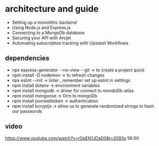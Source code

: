 # architecture and guide

- Setting up a monolithic backend
- Using Node.js and Express.js
- Connecting to a MongoDb database
- Securing your API with Arcjet
- Automating subscription tracking with Upstash Workflows

## dependencies

- npx express-generator --no-view --git -> to create a project quick
- npm install -D nodemon -> to refresh changes
- npx eslint --init -> linter , remember set up eslint in settings
- npm install dotenv -> environment variables
- npm install mongodb -> driver for connect to mondoDb-atlas
- npm install mongoose -> Orm to mongoDb
- npm install jsonwebtoken -> authentication
- npm install bcryptjs -> allow us to generate randomized strings to hash our passwords

## video

<https://www.youtube.com/watch?v=rOpEN1JDaD0&t=2093s>
56:00
